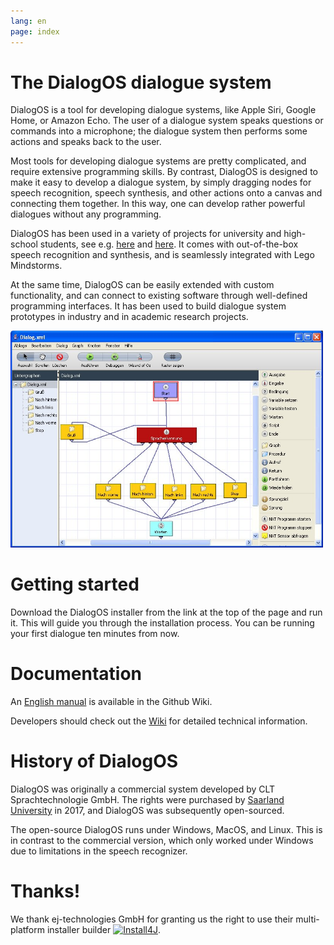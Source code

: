 ```yaml
---
lang: en
page: index
---
```


# The DialogOS dialogue system

DialogOS is a tool for developing dialogue systems, like Apple Siri, Google Home, or Amazon Echo. The user of a dialogue system speaks questions or commands into a microphone; the dialogue system then performs some actions and speaks back to the user.

Most tools for developing dialogue systems are pretty complicated, and require extensive programming skills. By contrast, DialogOS is designed to make it easy to develop a dialogue system, by simply dragging nodes for speech recognition, speech synthesis, and other actions onto a canvas and connecting them together. In this way, one can develop rather powerful dialogues without any programming. 

DialogOS has been used in a variety of projects for university and high-school students, see e.g. [here](http://www.debacher.de/wiki/DialogOS) and [here](http://www.coli.uni-saarland.de/courses/lego-04/). It comes with out-of-the-box speech recognition and synthesis, and is seamlessly integrated with Lego Mindstorms.

At the same time, DialogOS can be easily extended with custom functionality, and can connect to existing software through well-defined programming interfaces. It has been used to build dialogue system prototypes in industry and in academic research projects.

<img src="/images/DialogOS.jpg" width="500" />


# Getting started

Download the DialogOS installer from the link at the top of the page and run it. This will guide you through the installation process. You can be running your first dialogue ten minutes from now.


# Documentation

An [English manual](https://github.com/coli-saar/dialogos/wiki/Manual) is available in the Github Wiki.

Developers should check out the [Wiki](https://github.com/coli-saar/dialogos/wiki) for detailed technical information.


# History of DialogOS

DialogOS was originally a commercial system developed by CLT Sprachtechnologie GmbH. The rights were purchased by [Saarland University](https://www.uni-saarland.de/) in 2017, and DialogOS was subsequently open-sourced.

The open-source DialogOS runs under Windows, MacOS, and Linux. This is in contrast to the commercial version, which only worked under Windows due to limitations in the speech recognizer.

# Thanks!

We thank ej-technologies GmbH for granting us the right to use their multi-platform installer builder [![Install4J](https://www.ej-technologies.com/images/product_banners/install4j_medium.png)](https://www.ej-technologies.com/install4j). 
